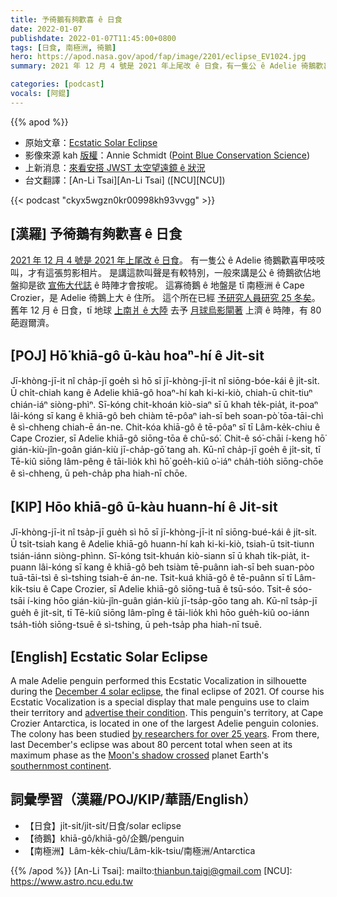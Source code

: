 ```yaml
---
title: 予徛鵝有夠歡喜 ê 日食
date: 2022-01-07
publishdate: 2022-01-07T11:45:00+0800
tags: [日食, 南極洲, 徛鵝]
hero: https://apod.nasa.gov/apod/fap/image/2201/eclipse_EV1024.jpg
summary: 2021 年 12 月 4 號是 2021 年上尾改 ê 日食，有一隻公 ê Adelie 徛鵝歡喜甲吱吱叫，才有這張相片。

categories: [podcast]
vocals: [阿錕]
---
```


{{% apod %}}

- 原始文章：[Ecstatic Solar Eclipse](https://apod.nasa.gov/apod/ap220107.html)
- 影像來源 kah [版權][copyright]：Annie Schmidt ([Point Blue Conservation Science](https://www.pointblue.org/))
- 上新消息：[來看安搭 JWST 太空望遠鏡 ê 狀況](https://jwst.nasa.gov/content/webbLaunch/whereIsWebb.html)
- 台文翻譯：[An-Li Tsai][An-Li Tsai] ([NCU][NCU])

{{< podcast "ckyx5wgzn0kr00998kh93vvgg" >}}

## [漢羅] 予徛鵝有夠歡喜 ê 日食
[2021 年 12 月 4 號是 2021 年上尾改 ê 日食][December 4 solar eclipse]。
有一隻公 ê Adelie 徛鵝歡喜甲吱吱叫，才有這張剪影相片。
是講這款叫聲是有較特別，一般來講是公 ê 徛鵝欲佔地盤抑是欲 [宣佈大代誌][advertise their condition t] ê 時陣才會按呢。
這寡徛鵝 ê 地盤是 tī 南極洲 ê Cape Crozier，是 Adelie 徛鵝上大 ê 住所。
這个所在已經 [予研究人員研究 25 冬矣][by researchers for over 25 years]。
舊年 12 月 ê 日食，tī 地球 [上南爿 ê 大陸][southernmost continent] 去予 [月球烏影閘著][Moon's shadow crossed] 上濟 ê 時陣，有 80 葩遐爾濟。

## [POJ] Hō͘ khiā-gô ū-kàu hoaⁿ-hí ê Ji̍t-si̍t
Jī-khòng-jī-it nî cha̍p-jī goe̍h sì hō sī jī-khòng-jī-it nî siōng-bóe-kái ê ji̍t-si̍t.
Ū chi̍t-chiah kang ê Adelie khiā-gô hoaⁿ-hí kah ki-ki-kiò, chiah-ū chit-tiuⁿ chián-iáⁿ siòng-phìⁿ.
Sī-kóng chit-khoán kiò-siaⁿ sī ū khah te̍k-pia̍t, it-poaⁿ lâi-kóng sī kang ê khiā-gô beh chiàm tē-pôaⁿ iah-sī beh soan-pò͘ tōa-tāi-chì ê sì-chheng chiah-ē án-ne.
Chit-kóa khiā-gô ê tē-pôaⁿ sī tī Lâm-ke̍k-chiu ê Cape Crozier, sī Adelie khiā-gô siōng-tōa ê chū-só͘.
Chit-ê só͘-chāi í-keng hō͘ gián-kiù-jîn-goân gián-kiù jī-cha̍p-gō͘ tang ah.
Kū-nî cha̍p-jī goe̍h ê ji̍t-si̍t, tī Tē-kiû siōng lâm-pêng ê tāi-lio̍k khì hō͘ goe̍h-kiû o͘-iáⁿ cha̍h-tio̍h siōng-chōe ê sì-chheng, ū peh-cha̍p pha hiah-nī chōe.


## [KIP] Hōo khiā-gô ū-kàu huann-hí ê Ji̍t-si̍t
Jī-khòng-jī-it nî tsa̍p-jī gue̍h sì hō sī jī-khòng-jī-it nî siōng-bué-kái ê ji̍t-si̍t.
Ū tsi̍t-tsiah kang ê Adelie khiā-gô huann-hí kah ki-ki-kiò, tsiah-ū tsit-tiunn tsián-iánn siòng-phìnn.
Sī-kóng tsit-khuán kiò-siann sī ū khah ti̍k-pia̍t, it-puann lâi-kóng sī kang ê khiā-gô beh tsiàm tē-puânn iah-sī beh suan-pòo tuā-tāi-tsì ê sì-tshing tsiah-ē án-ne.
Tsit-kuá khiā-gô ê tē-puânn sī tī Lâm-ki̍k-tsiu ê Cape Crozier, sī Adelie khiā-gô siōng-tuā ê tsū-sóo.
Tsit-ê sóo-tsāi í-king hōo gián-kiù-jîn-guân gián-kiù jī-tsa̍p-gōo tang ah.
Kū-nî tsa̍p-jī gue̍h ê ji̍t-si̍t, tī Tē-kiû siōng lâm-pîng ê tāi-lio̍k khì hōo gue̍h-kiû oo-iánn tsa̍h-tio̍h siōng-tsuē ê sì-tshing, ū peh-tsa̍p pha hiah-nī tsuē.

## [English] Ecstatic Solar Eclipse

A male Adelie penguin performed this Ecstatic Vocalization in silhouette during the [December 4 solar eclipse][December 4 solar eclipse], the final eclipse of 2021.
Of course his Ecstatic Vocalization is a special display that male penguins use to claim their territory and [advertise their condition][advertise their condition e].
This penguin's territory, at Cape Crozier Antarctica, is located in one of the largest Adelie penguin colonies.
The colony has been studied [by researchers for over 25 years][by researchers for over 25 years].
From there, last December's eclipse was about 80 percent total when seen at its maximum phase as the [Moon's shadow crossed][Moon's shadow crossed] planet Earth's [southernmost continent][southernmost continent].

## 詞彙學習（漢羅/POJ/KIP/華語/English）
- 【日食】ji̍t-si̍t/ji̍t-si̍t/日食/solar eclipse
- 【徛鵝】khiā-gô/khiā-gô/企鵝/penguin
- 【南極洲】Lâm-ke̍k-chiu/Lâm-ki̍k-tsiu/南極洲/Antarctica


{{% /apod %}}
[An-Li Tsai]: mailto:thianbun.taigi@gmail.com
[NCU]: https://www.astro.ncu.edu.tw

[copyright]: https://apod.nasa.gov/apod/fap/lib/about_apod.html#srapply

[December 4 solar eclipse]:https://www.nasa.gov/content/dec-4-2021-eclipse
[advertise their condition e]:https://apod.nasa.gov/apod/ap211211.html
[advertise their condition t]:https://apod.tw/daily/20211211/
[by researchers for over 25 years]:https://penguinscience.com/current-projects/
[Moon's shadow crossed]:https://earthobservatory.nasa.gov/images/149174/antarctica-eclipsed
[southernmost continent]:https://antarcticsun.usap.gov/science/4693/
